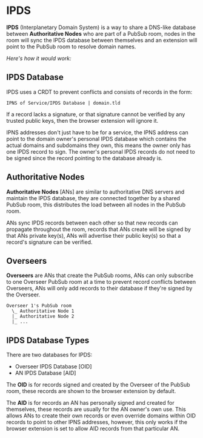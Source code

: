 # IPDS

**IPDS** (Interplanetary Domain System) is a way to share a DNS-like database between **Authoritative Nodes** who are part of a PubSub room, nodes in the room will sync the IPDS database between themselves and an extension will point to the PubSub room to resolve domain names.

*Here's how it would work:*

## IPDS Database

IPDS uses a CRDT to prevent conflicts and consists of records in the form:

`IPNS of Service/IPDS Database | domain.tld`

If a record lacks a signature, or that signature cannot be verified by any trusted public keys, then the browser extension will ignore it.

IPNS addresses don't just have to be for a service, the IPNS address can point to the domain owner's personal IPDS database which contains the actual domains and subdomains they own, this means the owner only has one IPDS record to sign. The owner's personal IPDS records do not need to be signed since the record pointing to the database already is.

## Authoritative Nodes

**Authoritative Nodes** [ANs] are similar to authoritative DNS servers and maintain the IPDS database, they are connected together by a shared PubSub room, this distributes the load between all nodes in the PubSub room.

ANs sync IPDS records between each other so that new records can propagate throughout the room, records that ANs create will be signed by that ANs private key(s), ANs will advertise their public key(s) so that a record's signature can be verified.

## Overseers

**Overseers** are ANs that create the PubSub rooms, ANs can only subscribe to one Overseer PubSub room at a time to prevent record conflicts between Overseers, ANs will only add records to their database if they're signed by the Overseer.

```
Overseer 1's PubSub room
  \_ Authoritative Node 1
  |_ Authoritative Node 2
  |_ ...
```

## IPDS Database Types

There are two databases for IPDS:

- Overseer IPDS Database [OID]
- AN IPDS Database [AID]

The **OID** is for records signed and created by the Overseer of the PubSub room, these records are shown to the browser extension by default.

The **AID** is for records an AN has personally signed and created for themselves, these records are usually for the AN owner's own use. This allows ANs to create their own records or even override domains within OID records to point to other IPNS addresses, however, this only works if the browser extension is set to allow AID records from that particular AN.
